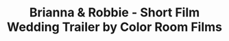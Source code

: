 ---
title: Brianna & Robbie - Short Film Wedding Trailer by Color Room Films
link: https://player.vimeo.com/video/184889430?color=26a69a&title=0&byline=0&portrait=0
---